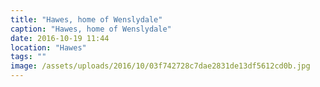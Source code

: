 ```yaml
---
title: "Hawes, home of Wenslydale"
caption: "Hawes, home of Wenslydale"
date: 2016-10-19 11:44
location: "Hawes"
tags: ""
image: /assets/uploads/2016/10/03f742728c7dae2831de13df5612cd0b.jpg
---
```

